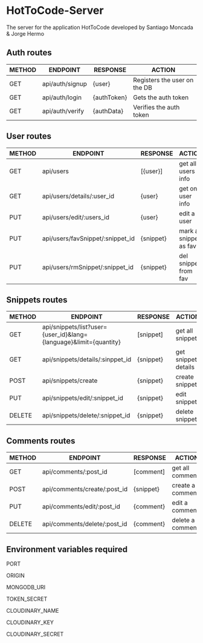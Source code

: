 # HotToCode-Server
The server for the application HotToCode developed by Santiago Moncada & Jorge Hermo

## Auth routes

| METHOD | ENDPOINT                         | RESPONSE                         | ACTION                      |
|--------|----------------------------------|----------------------------------|-----------------------------|
| GET    | api/auth/signup                  |  {user}                          | Registers the user on the DB|
| GET    | api/auth/login                   |  {authToken}                     | Gets the auth token         |
| GET    | api/auth/verify                  |  {authData}                      | Verifies the auth token     |

## User routes

| METHOD | ENDPOINT                         | RESPONSE                         | ACTION                |
|--------|----------------------------------|----------------------------------|-----------------------|
| GET    | api/users                        | [{user}]                         | get all users info    |
| GET    | api/users/details/:user_id       | {user}                           | get one user info     |
| PUT    | api/users/edit/:users_id         | {user}                           | edit a user           |
| PUT    | api/users/favSnippet/:snippet_id | {snippet}                        | mark a snippet as fav |
| PUT    | api/users/rmSnippet/:snippet_id  | {snippet}                        | del snippet from fav  |

## Snippets routes

| METHOD | ENDPOINT                         | RESPONSE                         | ACTION                |
|--------|----------------------------------|----------------------------------|-----------------------|
| GET    | api/snippets/list?user={user_id}&lang={language}&limit={quantity} | [snippet]| get all snippets|
| GET    | api/snippets/details/:sinppet_id | {snippet}                        | get snippet details   |
| POST   | api/snippets/create              | {snippet}                        | create snippet        |
| PUT    | api/snippets/edit/:snippet_id    | {snippet}                        | edit snippet          |
| DELETE | api/snippets/delete/:snippet_id  | {snippet}                        | delete snippet        |

## Comments routes

| METHOD | ENDPOINT                         | RESPONSE                         | ACTION                |
|--------|----------------------------------|----------------------------------|-----------------------|
| GET    | api/comments/:post_id            | [comment]                        | get all comments      |
| POST   | api/comments/create/:post_id     | {snippet}                        | create a comment      |
| PUT    | api/comments/edit/:post_id       | {comment}                        | edit a comment        |
| DELETE | api/comments/delete/:post_id     | {comment}                        | delete a comment      |

## Environment variables required

PORT

ORIGIN

MONGODB_URI

TOKEN_SECRET

CLOUDINARY_NAME

CLOUDINARY_KEY

CLOUDINARY_SECRET

